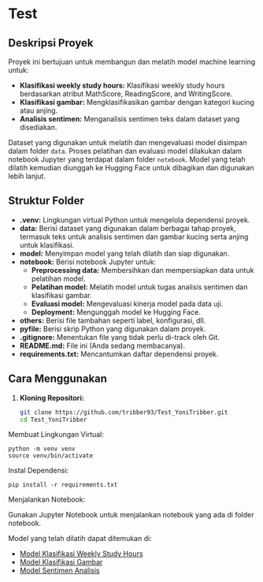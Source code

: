 # Test

## Deskripsi Proyek
Proyek ini bertujuan untuk membangun dan melatih model machine learning untuk:
* **Klasifikasi weekly study hours:** Klasifikasi weekly study hours berdasarkan atribut MathScore, ReadingScore, and WritingScore.
* **Klasifikasi gambar:** Mengklasifikasikan gambar dengan kategori kucing atau anjing.
* **Analisis sentimen:** Menganalisis sentimen teks dalam dataset yang disediakan.

Dataset yang digunakan untuk melatih dan mengevaluasi model disimpan dalam folder `data`. Proses pelatihan dan evaluasi model dilakukan dalam notebook Jupyter yang terdapat dalam folder `notebook`. Model yang telah dilatih kemudian diunggah ke Hugging Face untuk dibagikan dan digunakan lebih lanjut.

## Struktur Folder
* **.venv:** Lingkungan virtual Python untuk mengelola dependensi proyek.
* **data:** Berisi dataset yang digunakan dalam berbagai tahap proyek, termasuk teks untuk analisis sentimen dan gambar kucing serta anjing untuk klasifikasi.
* **model:** Menyimpan model yang telah dilatih dan siap digunakan.
* **notebook:** Berisi notebook Jupyter untuk:
    * **Preprocessing data:** Membersihkan dan mempersiapkan data untuk pelatihan model.
    * **Pelatihan model:** Melatih model untuk tugas analisis sentimen dan klasifikasi gambar.
    * **Evaluasi model:** Mengevaluasi kinerja model pada data uji.
    * **Deployment:** Mengunggah model ke Hugging Face.
* **others:** Berisi file tambahan seperti label, konfigurasi, dll.
* **pyfile:** Berisi skrip Python yang digunakan dalam proyek.
* **.gitignore:** Menentukan file yang tidak perlu di-track oleh Git.
* **README.md:** File ini (Anda sedang membacanya).
* **requirements.txt:** Mencantumkan daftar dependensi proyek.

## Cara Menggunakan
1. **Kloning Repositori:**
   ```bash
   git clone https://github.com/tribber93/Test_YoniTribber.git
   cd Test_YoniTribber

Membuat Lingkungan Virtual:

    python -m venv venv
    source venv/bin/activate

Instal Dependensi:

    pip install -r requirements.txt

Menjalankan Notebook: 

Gunakan Jupyter Notebook untuk menjalankan notebook yang ada di folder notebook.


Model yang telah dilatih dapat ditemukan di: 
- [Model Klasifikasi Weekly Study Hours](https://huggingface.co/tribber93/test-classification-model)
- [Model Klasifikasi Gambar](https://huggingface.co/tribber93/test-image-classification-model)
- [Model Sentimen Analisis](https://huggingface.co/tribber93/test-sentimen-analisis)
